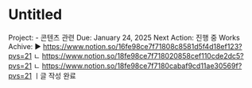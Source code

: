 # Untitled

Project: - 콘텐츠 관련
Due: January 24, 2025
Next Action: 진행 중
Works Achive: ▶️ https://www.notion.so/16fe98ce7f71808c8581d5f4d18ef123?pvs=21
 ㄴ https://www.notion.so/18fe98ce7f718020858cef110cde2dc5?pvs=21
       ㄴ https://www.notion.so/18fe98ce7f7180cabaf9cd11ae30569f?pvs=21 ㅣ글 작성 완료